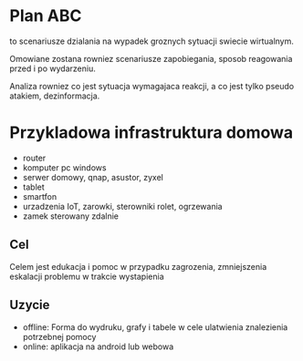 # Plan ABC

to scenariusze dzialania na wypadek groznych sytuacji swiecie wirtualnym.

Omowiane zostana rowniez scenariusze zapobiegania, sposob reagowania przed i po wydarzeniu.

Analiza rowniez co jest sytuacja wymagajaca reakcji, a co jest tylko pseudo atakiem, dezinformacja.

# Przykladowa infrastruktura domowa
+ router
+ komputer pc windows
+ serwer domowy, qnap, asustor, zyxel
+ tablet
+ smartfon
+ urzadzenia IoT, zarowki, sterowniki rolet, ogrzewania
+ zamek sterowany zdalnie


## Cel
Celem jest edukacja i pomoc w przypadku zagrozenia, zmniejszenia eskalacji problemu w trakcie wystapienia

## Uzycie
+ offline: Forma do wydruku, grafy i tabele w cele ulatwienia znalezienia potrzebnej pomocy
+ online: aplikacja na android lub webowa



